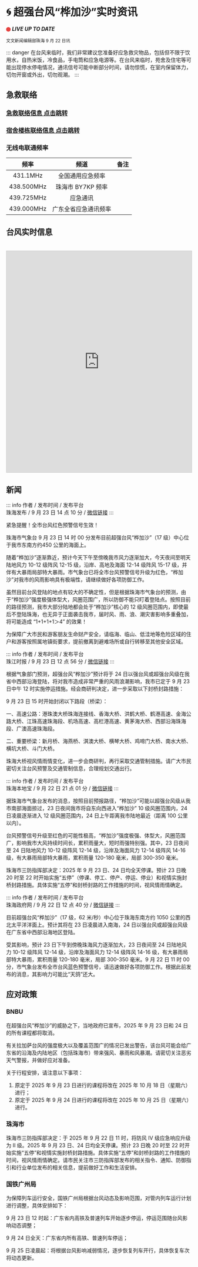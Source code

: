# 🌀 超强台风“桦加沙”实时资讯

<script setup>
import Gitcus from '../../.vitepress/theme/components/Gitcus.vue'
import Typhoon from '../../.vitepress/theme/components/Typhoon.vue'
</script>

<!-- 闪烁小红点置于文档开头左上角 -->
<style>
  .dot {
    display:inline-block;
    width:12px;
    height:12px;
    border-radius:50%;
    background:#e53935;
    animation: blink 1s infinite ease-in-out;
    vertical-align:middle;
  }
  @keyframes blink {
    0%   { transform:scale(1); opacity:1; }
    50%  { transform:scale(1.4); opacity:0.35; }
    100% { transform:scale(1); opacity:1; }
  }
</style>

<span class="dot"></span> ***LIVE UP TO DATE***

<sub>文文新闻编辑部珠海 9 月 22 日讯</sub>

::: danger
在台风来临时，我们非常建议您准备好应急救灾物品，包括但不限于饮用水，自热米饭，冷食品，手电筒和应急电源等。在台风来临时，苑舍及住宅等可能出现停水停电情况，通讯信号可能中断部分时间，请勿惊慌，在室内保留体力，切勿开窗或外出，切勿观潮。
:::

## 急救联络

### [急救联络信息 点击跳转](/zh-cn/yellowpages/health)

### [宿舍楼栋联络信息 点击跳转](/zh-cn/yellowpages/dormitory)

### 无线电联通频率

| 频率 | 频道 | 备注 |
| :---: | :---: | --- |
| 431.1MHz | 全国通用应急频率 | |
| 438.500MHz | 珠海市 BY7KP 频率 | |
| 439.725MHz | 应急通讯 | |
| 439.000MHz | 广东全省应急通讯频率 | |

## 台风实时信息

<Typhoon />

<!-- SMG 页面嵌入 -->
<iframe src="https://www.smg.gov.mo/zh/subpage/28/typhoon-other" 
        width="100%" 
        height="600" 
        style="border:1px solid #ccc; margin-top:20px;">
  您的浏览器不支持 iframe。
</iframe>

## 新闻

::: info 作者 / 发布时间 / 发布平台  
珠海发布 / 9 月 23 日 14 点 10 分 / [微信链接](https://mp.weixin.qq.com/s/1D2enlG5wmR9QjOYU7jzjQ)
:::

紧急提醒！全市台风红色预警信号生效！

珠海市气象台 9 月 23 日 14 时 00 分发布目前超强台风“桦加沙”（17 级）中心位于我市东南方约450 公里的海面上。

随着“桦加沙”逐渐靠近，预计今天下午至傍晚我市风力逐渐加大，今天夜间至明天陆地风力 10-12 级阵风 12-15 级，沿岸、高地及海面 12-14 级阵风 15-17 级，并伴有大暴雨局部特大暴雨。市气象台已将全市台风预警信号升级为红色，“桦加沙”对我市的风雨影响具有极端性，请继续做好各项防御工作。

虽然目前台风登陆的地点有较大的不确定性，但是根据珠海市气象台的预测，由于“桦加沙”强度极强体型大，风圈范围广，所以防御不能只盯着登陆点。按照目前的路径预测，我市大部分陆地都会处于“桦加沙”核心的 12 级风圈范围内，即使最后不登陆珠海，也无异于正面袭击我市，届时风、雨、浪、潮灾害影响多重叠加，将可能造成 “1+1+1+1＞4” 的效果！

为保障广大市民和游客朋友生命财产安全，请临海、临山、低洼地等危险区域的住户和游客按照属地镇街要求，提前撤离到避难场所或自行转移至其他安全区域。

::: info 作者 / 发布时间 / 发布平台  
珠江时报 / 9 月 23 日 12 点 56 分 / [微信链接](https://mp.weixin.qq.com/s/XOhO2uaCS4HGM1twrS4pXA)
:::

根据气象部门预测，超强台风“桦加沙”预计将于 24 日以强台风或超强台风级在我省中西部沿海登陆，将对我市造成非常严重的风雨浪潮影响，我市已定于 9 月 23 日中午 12 时实施停运措施。经会商研判决定，进一步采取以下封桥封路措施：

9 月 23 日 15 时开始封闭以下路段（桥梁）：

一、高速公路：港珠澳大桥珠海连接线、香海大桥、洪鹤大桥、鹤港高速、金海公路大桥、江珠高速珠海段、机场高速、高栏港高速、黄茅海大桥、西部沿海珠海段、广澳高速珠海段。

二、重要桥梁：新月桥、海燕桥、淇澳大桥、横琴大桥、鸡啼门大桥、南水大桥、横坑大桥、斗门大桥。

珠海大桥视风情雨情变化，进一步会商研判，再行采取交通管制措施。请广大市民密切关注台风预警及交通管制信息，合理规划交通出行。

::: info 作者 / 发布时间 / 发布平台  
珠海本地宝 / 9 月 22 日 21 点 01 分 / [微信链接](https://mp.weixin.qq.com/s/UGLidblatka1tAzoiMh_Yw)
:::

据珠海市气象台发布的消息，按照目前预报路径，“桦加沙”可能以超强台风级从我市南部海面掠过，23 日夜间我市将自东向西进入“桦加沙” 10 级风圈范围内，24 日凌晨逐渐进入 12 级风圈范围内，24 日上午距离我市陆地最近（距离 100 公里以内）。

台风预警信号升级至红色的可能性极高，“桦加沙”强度极强、体型大，风圈范围广，影响我市大风持续时间长，累积雨量大，短时雨强特别强。其中，23 日夜间至 24 日陆地风力 10-12 级阵风 12-14 级，沿岸及海面风力 12-14 级阵风 14-16 级，有大暴雨局部特大暴雨，累积雨量 120-180 毫米，局部 300-350 毫米。

珠海市三防指挥部决定：2025 年 9 月 23 日、24 日均全天停课。预计 23 日晚 20 时至 22 时开始实施“五停”（停课、停工、停产、停运、停业）和视情实施封桥封路措施。具体实施“五停”和封桥封路的工作措施的时间，视风情雨情确定。

::: info 作者 / 发布时间 / 发布平台  
珠海政府网 / 9 月 22 日 12 点 40 分 / [微信链接](https://mp.weixin.qq.com/s/fHz8eztOW9kKihMNIulMLw)
:::

目前超强台风“桦加沙”（17 级，62 米/秒）中心位于珠海东南方约 1050 公里的西北太平洋洋面上。预计其将在 23 日凌晨进入南海，24 日以强台风或超强台风级在广东省中西部沿海地区登陆。

受其影响，预计 23 日下午到傍晚珠海风力逐渐加大，23 日夜间至 24 日陆地风力 10-12 级阵风 12-14 级，沿岸及海面风力 12-14 级阵风 14-16 级，有大暴雨局部特大暴雨，累积雨量 120-180 毫米，局部 300-350 毫米。9 月 22 日 11 时 00 分，市气象台发布全市台风蓝色预警信号，请迅速做好各项防御工作。根据此前发布的消息，其影响力可能比“天鸽”还大。

## 应对政策

### BNBU

在超强台风“桦加沙”的威胁之下，当地政府已宣布，2025 年 9 月 23 日和 24 日的所有课程都将取消。

有关拉加萨台风的强度极大以及覆盖范围广的情况已发出警告，该台风可能会给广东省的沿海及内陆地区（包括珠海市）带来强风、暴雨和风暴潮。请密切关注恶劣天气警报，并做好应对准备。

关于行程安排，请注意以下事项：

1. 原定于 2025 年 9 月 23 日进行的课程将改在 2025 年 10 月 18 日（星期六）进行；
2. 原定于 2025 年 9 月 24 日进行的课程将改在 2025 年 10 月 25 日（星期六）进行。

### 珠海市

珠海市三防指挥部决定：于 2025 年 9 月 22 日 11 时，将防风 Ⅳ 级应急响应升级为 II 级。2025 年 9 月 23 日、24 日均全天停课。预计 23 日晚 20 时至 22 时开始实施“五停”和视情实施封桥封路措施。具体实施“五停”和封桥封路的工作措施的时间，视风情雨情确定。请市民关注市三防指挥部发布的相关指令、通知、防御指引和行业单位发布的相关信息，提前做好工作和生活安排。

### 国铁广州局

为保障列车运行安全，国铁广州局根据台风动态及影响范围，对管内列车运行计划进行调整，具体安排如下：

9 月 23 日 12 时起：广东省内高铁及普速列车开始逐步停运，停运范围随台风影响动态调整；

9 月 24 日全天：广东省内所有高铁、普速列车停运；

9 月 25 日凌晨起：将根据台风影响减弱情况，逐步恢复列车开行，具体恢复车次将动态更新。

<Giscus />
